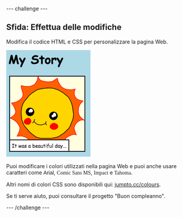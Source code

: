 --- challenge ---
## Sfida: Effettua delle modifiche 
Modifica il codice HTML e CSS per personalizzare la pagina Web.

![screenshot](images/story-changes.png)

Puoi modificare i colori utilizzati nella pagina Web e puoi anche usare caratteri come <span style="font-family: Arial;">Arial</span>, <span style="font-family: Comic Sans MS;">Comic Sans MS</span>, <span style="font-family: Impact;">Impact</span> e <span style="font-family: Tahoma;">Tahoma</span>.

Altri nomi di colori CSS sono disponibili qui: <a href="http://jumpto.cc/colours" target="_blank">jumpto.cc/colours</a>.

Se ti serve aiuto, puoi consultare il progetto "Buon compleanno".

--- /challenge ---
